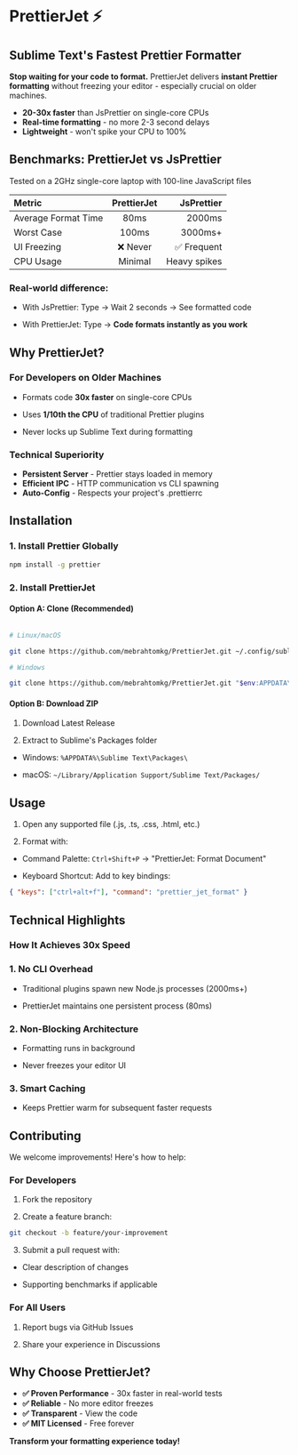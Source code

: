 # PrettierJet ⚡

## Sublime Text's Fastest Prettier Formatter

**Stop waiting for your code to format.** PrettierJet delivers **instant Prettier formatting** without freezing your editor - especially crucial on older machines.

- **20-30x faster** than JsPrettier on single-core CPUs
- **Real-time formatting** - no more 2-3 second delays
- **Lightweight** - won't spike your CPU to 100%

## Benchmarks: PrettierJet vs JsPrettier

Tested on a 2GHz single-core laptop with 100-line JavaScript files

| Metric              | PrettierJet |   JsPrettier |
| :------------------ | :---------: | -----------: |
| Average Format Time |    80ms     |       2000ms |
| Worst Case          |    100ms    |      3000ms+ |
| UI Freezing         |  ❌ Never   |  ✅ Frequent |
| CPU Usage           |   Minimal   | Heavy spikes |

### Real-world difference:

- With JsPrettier: Type → Wait 2 seconds → See formatted code

- With PrettierJet: Type → **Code formats instantly as you work**

## Why PrettierJet?

### For Developers on Older Machines

- Formats code **30x faster** on single-core CPUs

- Uses **1/10th the CPU** of traditional Prettier plugins

- Never locks up Sublime Text during formatting

### Technical Superiority

- **Persistent Server** - Prettier stays loaded in memory
- **Efficient IPC** - HTTP communication vs CLI spawning
- **Auto-Config** - Respects your project's .prettierrc

## Installation

### 1. Install Prettier Globally

```bash
npm install -g prettier
```

### 2. Install PrettierJet

#### Option A: Clone (Recommended)

```bash

# Linux/macOS

git clone https://github.com/mebrahtomkg/PrettierJet.git ~/.config/sublime-text/Packages/PrettierJet

# Windows

git clone https://github.com/mebrahtomkg/PrettierJet.git "$env:APPDATA\Sublime Text\Packages\PrettierJet"
```

#### Option B: Download ZIP

1. Download Latest Release

2. Extract to Sublime's Packages folder

- Windows: `%APPDATA%\Sublime Text\Packages\`

- macOS: `~/Library/Application Support/Sublime Text/Packages/`

## Usage

1. Open any supported file (.js, .ts, .css, .html, etc.)

2. Format with:

- Command Palette: `Ctrl+Shift+P` → "PrettierJet: Format Document"

- Keyboard Shortcut: Add to key bindings:

```json
{ "keys": ["ctrl+alt+f"], "command": "prettier_jet_format" }
```

## Technical Highlights

### How It Achieves 30x Speed

### 1. No CLI Overhead

- Traditional plugins spawn new Node.js processes (2000ms+)

- PrettierJet maintains one persistent process (80ms)

### 2. Non-Blocking Architecture

- Formatting runs in background

- Never freezes your editor UI

### 3. Smart Caching

- Keeps Prettier warm for subsequent faster requests

## Contributing

We welcome improvements! Here's how to help:

### For Developers

1. Fork the repository

2. Create a feature branch:

```bash
git checkout -b feature/your-improvement
```

3. Submit a pull request with:

- Clear description of changes

- Supporting benchmarks if applicable

### For All Users

1. Report bugs via GitHub Issues

2. Share your experience in Discussions

## Why Choose PrettierJet?

- **✅ Proven Performance** - 30x faster in real-world tests
- **✅ Reliable** - No more editor freezes
- **✅ Transparent** - View the code
- **✅ MIT Licensed** - Free forever

**Transform your formatting experience today!**

